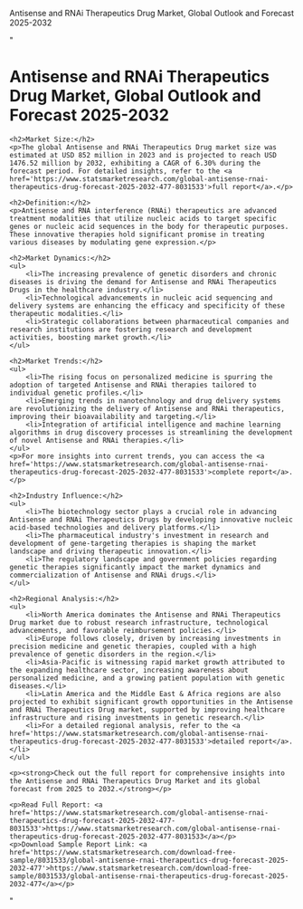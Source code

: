 Antisense and RNAi Therapeutics Drug Market, Global Outlook and Forecast 2025-2032

"<!DOCTYPE html>
<html>

<head>
    <title>Antisense and RNAi Therapeutics Drug Market, Global Outlook and Forecast 2025-2032</title>
</head>

<body>
    <h1>Antisense and RNAi Therapeutics Drug Market, Global Outlook and Forecast 2025-2032</h1>

    <h2>Market Size:</h2>
    <p>The global Antisense and RNAi Therapeutics Drug market size was estimated at USD 852 million in 2023 and is projected to reach USD 1476.52 million by 2032, exhibiting a CAGR of 6.30% during the forecast period. For detailed insights, refer to the <a href='https://www.statsmarketresearch.com/global-antisense-rnai-therapeutics-drug-forecast-2025-2032-477-8031533'>full report</a>.</p>

    <h2>Definition:</h2>
    <p>Antisense and RNA interference (RNAi) therapeutics are advanced treatment modalities that utilize nucleic acids to target specific genes or nucleic acid sequences in the body for therapeutic purposes. These innovative therapies hold significant promise in treating various diseases by modulating gene expression.</p>

    <h2>Market Dynamics:</h2>
    <ul>
        <li>The increasing prevalence of genetic disorders and chronic diseases is driving the demand for Antisense and RNAi Therapeutics Drugs in the healthcare industry.</li>
        <li>Technological advancements in nucleic acid sequencing and delivery systems are enhancing the efficacy and specificity of these therapeutic modalities.</li>
        <li>Strategic collaborations between pharmaceutical companies and research institutions are fostering research and development activities, boosting market growth.</li>
    </ul>

    <h2>Market Trends:</h2>
    <ul>
        <li>The rising focus on personalized medicine is spurring the adoption of targeted Antisense and RNAi therapies tailored to individual genetic profiles.</li>
        <li>Emerging trends in nanotechnology and drug delivery systems are revolutionizing the delivery of Antisense and RNAi therapeutics, improving their bioavailability and targeting.</li>
        <li>Integration of artificial intelligence and machine learning algorithms in drug discovery processes is streamlining the development of novel Antisense and RNAi therapies.</li>
    </ul>
    <p>For more insights into current trends, you can access the <a href='https://www.statsmarketresearch.com/global-antisense-rnai-therapeutics-drug-forecast-2025-2032-477-8031533'>complete report</a>.</p>

    <h2>Industry Influence:</h2>
    <ul>
        <li>The biotechnology sector plays a crucial role in advancing Antisense and RNAi Therapeutics Drugs by developing innovative nucleic acid-based technologies and delivery platforms.</li>
        <li>The pharmaceutical industry's investment in research and development of gene-targeting therapies is shaping the market landscape and driving therapeutic innovation.</li>
        <li>The regulatory landscape and government policies regarding genetic therapies significantly impact the market dynamics and commercialization of Antisense and RNAi drugs.</li>
    </ul>

    <h2>Regional Analysis:</h2>
    <ul>
        <li>North America dominates the Antisense and RNAi Therapeutics Drug market due to robust research infrastructure, technological advancements, and favorable reimbursement policies.</li>
        <li>Europe follows closely, driven by increasing investments in precision medicine and genetic therapies, coupled with a high prevalence of genetic disorders in the region.</li>
        <li>Asia-Pacific is witnessing rapid market growth attributed to the expanding healthcare sector, increasing awareness about personalized medicine, and a growing patient population with genetic diseases.</li>
        <li>Latin America and the Middle East & Africa regions are also projected to exhibit significant growth opportunities in the Antisense and RNAi Therapeutics Drug market, supported by improving healthcare infrastructure and rising investments in genetic research.</li>
        <li>For a detailed regional analysis, refer to the <a href='https://www.statsmarketresearch.com/global-antisense-rnai-therapeutics-drug-forecast-2025-2032-477-8031533'>detailed report</a>.</li>
    </ul>

    <p><strong>Check out the full report for comprehensive insights into the Antisense and RNAi Therapeutics Drug Market and its global forecast from 2025 to 2032.</strong></p>

    <p>Read Full Report: <a href='https://www.statsmarketresearch.com/global-antisense-rnai-therapeutics-drug-forecast-2025-2032-477-8031533'>https://www.statsmarketresearch.com/global-antisense-rnai-therapeutics-drug-forecast-2025-2032-477-8031533</a></p>
    <p>Download Sample Report Link: <a href='https://www.statsmarketresearch.com/download-free-sample/8031533/global-antisense-rnai-therapeutics-drug-forecast-2025-2032-477'>https://www.statsmarketresearch.com/download-free-sample/8031533/global-antisense-rnai-therapeutics-drug-forecast-2025-2032-477</a></p>

</body>

</html>"
